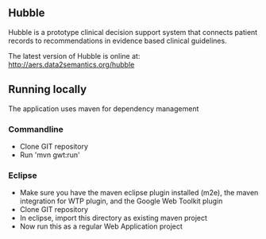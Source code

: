 ## Hubble

Hubble is a prototype clinical decision support system that connects patient records to recommendations in evidence based clinical guidelines.

The latest version of Hubble is online at: <http://aers.data2semantics.org/hubble> 

## Running locally
The application uses maven for dependency management
### Commandline

 * Clone GIT repository
 * Run 'mvn gwt:run'

### Eclipse
 * Make sure you have the maven eclipse plugin installed (m2e), the maven integration for WTP plugin, and the Google Web Toolkit plugin
 * Clone GIT repository
 * In eclipse, import this directory as existing maven project
 * Now run this as a regular Web Application project